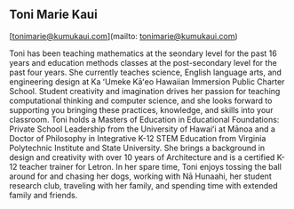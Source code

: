 ## Toni Marie Kaui

[tonimarie@kumukaui.com](mailto: tonimarie@kumukaui.com)

Toni has been teaching mathematics at the seondary level for the past 16 years and education methods classes at the post-secondary level for the past four years.  She currently teaches science, English language arts, and engineering design at Ka ʻUmeke Kāʻeo Hawaiian Immersion Public Charter School.  Student creativity and imagination drives her passion for teaching computational thinking and computer science, and she looks forward to supporting you bringing these practices, knowledge, and skills into your classroom.  Toni holds a Masters of Education in Educational Foundations: Private School Leadership from the University of Hawaiʻi at Mānoa and a Doctor of Philosophy in Integrative K-12 STEM Education from Virginia Polytechnic Institute and State University.  She brings a background in design and creativity with over 10 years of Architecture and is a certified K-12 teacher trainer for Letron.  In her spare time, Toni enjoys tossing the ball around for and chasing her dogs, working with Nā Hunaahi, her student research club, traveling with her family, and spending time with extended family and friends.
